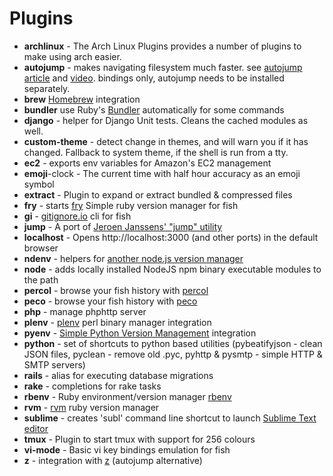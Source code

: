 # Plugins
* __archlinux__ - The Arch Linux Plugins provides a number of plugins to make using arch easier.
* __autojump__ - makes navigating filesystem much faster. see [autojump article](https://github.com/joelthelion/autojump/wiki) and [video](https://www.youtube.com/watch?v=tnNyoMGnbKg). bindings only, autojump needs to be installed separately.
* __brew__  [Homebrew](http://brew.sh/) integration
* __bundler__ use Ruby's [Bundler](http://bundler.io/) automatically for some commands
* __django__  - helper for Django Unit tests. Cleans the cached modules as well.
* __custom-theme__ - detect change in themes, and will warn you if it has changed. Fallback to system theme, if the shell is run from a tty.
* __ec2__ - exports env variables for Amazon's EC2 management
* __emoji__-clock - The current time with half hour accuracy as an emoji symbol
* __extract__ - Plugin to expand or extract bundled & compressed files
* __fry__ - starts [fry](https://github.com/terlar/fry) Simple ruby version manager for fish
* __gi__  - [gitignore.io](http://gitignore.io) cli for fish
* __jump__ - A port of [Jeroen Janssens' "jump" utility](http://jeroenjanssens.com/2013/08/16/quickly-navigate-your-filesystem-from-the-command-line.html) 
* __localhost__ - Opens http://localhost:3000 (and other ports) in the default browser
* __ndenv__  - helpers for [another node.js version manager](https://github.com/riywo/ndenv)
* __node__ - adds locally installed NodeJS npm binary executable modules to the path
* __percol__ - browse your fish history with [percol](https://github.com/mooz/percol)
* __peco__ - browse your fish history with [peco](https://github.com/peco/peco)
* __php__ - manage phphttp server 
* __plenv__  - [plenv](https://github.com/tokuhirom/plenv) perl binary manager integration
* __pyenv__ - [Simple Python Version Management](https://github.com/yyuu/pyenv) integration
* __python__ - set of shortcuts to python based utilities (pybeatifyjson - clean JSON files, pyclean - remove old .pyc, pyhttp & pysmtp - simple HTTP & SMTP servers)
* __rails__ - alias for executing database migrations
* __rake__ - completions for rake tasks
* __rbenv__ - Ruby environment/version manager [rbenv](https://github.com/sstephenson/rbenv) 
* __rvm__ - [rvm](http://rvm.io) ruby version manager
* __sublime__ - creates 'subl' command line shortcut to launch [Sublime Text editor](http://sublimetext.com/)
* __tmux__  -  Plugin to start tmux with support for 256 colours
* __vi-mode__ - Basic vi key bindings emulation for fish
* __z__ - integration with [z](https://github.com/rupa/z) (autojump alternative)
